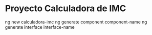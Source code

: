 # Proyecto Calculadora de IMC

ng new calculadora-imc
ng generate component component-name
ng generate interface interface-name